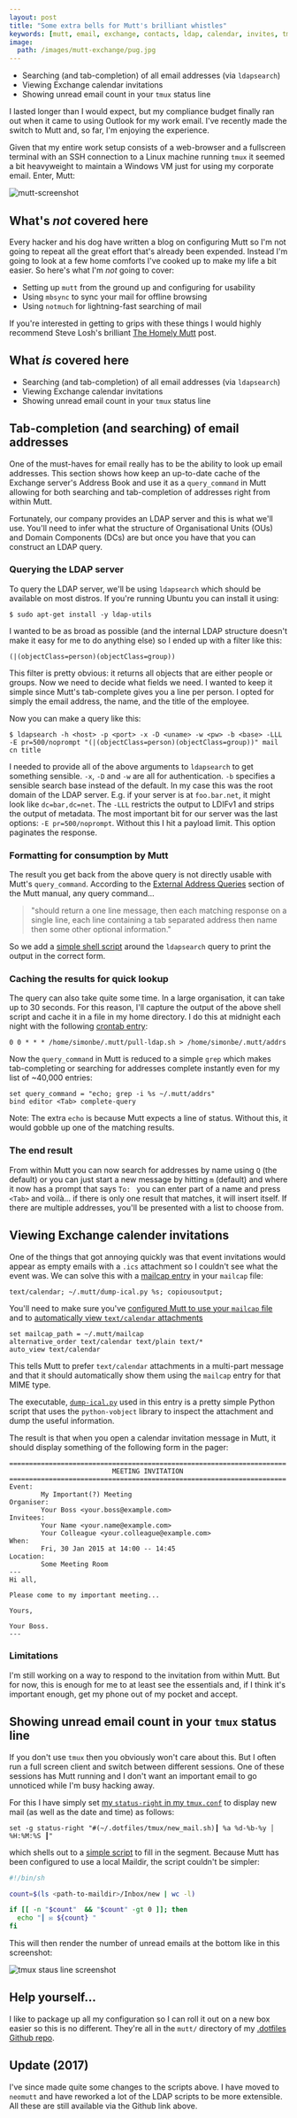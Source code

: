 ```yaml
---
layout: post
title: "Some extra bells for Mutt's brilliant whistles"
keywords: [mutt, email, exchange, contacts, ldap, calendar, invites, tmux, notmuch]
image:
  path: /images/mutt-exchange/pug.jpg
---
```

* Searching (and tab-completion) of all email addresses (via `ldapsearch`)
* Viewing Exchange calendar invitations
* Showing unread email count in your `tmux` status line

I lasted longer than I would expect, but my compliance budget finally ran out
when it came to using Outlook for my work email. I've recently made the switch
to Mutt and, so far, I'm enjoying the experience.

Given that my entire work setup consists of a web-browser and a fullscreen
terminal with an SSH connection to a Linux machine running `tmux` it seemed
a bit heavyweight to maintain a Windows VM just for using my corporate email.
Enter, Mutt:

![mutt-screenshot](/images/mutt-exchange/mutt.png)

## What's *not* covered here

Every hacker and his dog have written a blog on configuring Mutt so I'm not
going to repeat all the great effort that's already been expended. Instead I'm
going to look at a few home comforts I've cooked up to make my life a bit
easier. So here's what I'm *not* going to cover:

* Setting up `mutt` from the ground up and configuring for usability
* Using `mbsync` to sync your mail for offline browsing
* Using `notmuch` for lightning-fast searching of mail

If you're interested in getting to grips with these things I would highly
recommend Steve Losh's brilliant [The Homely Mutt][1] post.

## What *is* covered here

* Searching (and tab-completion) of all email addresses (via `ldapsearch`)
* Viewing Exchange calendar invitations
* Showing unread email count in your `tmux` status line

## Tab-completion (and searching) of email addresses

One of the must-haves for email really has to be the ability to look up email
addresses. This section shows how keep an up-to-date cache of the Exchange
server's Address Book and use it as a `query_command` in Mutt allowing for
both searching and tab-completion of addresses right from within Mutt.

Fortunately, our company provides an LDAP server and this is what we'll use.
You'll need to infer what the structure of Organisational Units (OUs) and
Domain Components (DCs) are but once you have that you can construct an LDAP
query.

### Querying the LDAP server

To query the LDAP server, we'll be using `ldapsearch` which should be available on most distros. If you're running Ubuntu you can install it using:

```
$ sudo apt-get install -y ldap-utils
```

I wanted to be as broad as possible (and the internal LDAP structure
doesn't make it easy for me to do anything else) so I ended up with a filter
like this:

```
(|(objectClass=person)(objectClass=group))
```

This filter is pretty obvious: it returns all objects that are either people or
groups. Now we need to decide what fields we need. I wanted to keep it simple
since Mutt's tab-complete gives you a line per person. I opted for simply the
email address, the name, and the title of the employee.

Now you can make a query like this:

```
$ ldapsearch -h <host> -p <port> -x -D <uname> -w <pw> -b <base> -LLL -E pr=500/noprompt "(|(objectClass=person)(objectClass=group))" mail cn title
```

I needed to provide all of the above arguments to `ldapsearch` to get something
sensible. `-x`, `-D` and `-w` are all for authentication. `-b` specifies
a sensible search base instead of the default. In my case this was the root
domain of the LDAP server. E.g. if your server is at `foo.bar.net`, it might
look like `dc=bar,dc=net`. The `-LLL` restricts the output to LDIFv1 and
strips the output of metadata. The most important bit for our server was the
last options: `-E pr=500/noprompt`. Without this I hit a payload limit. This
option paginates the response.

### Formatting for consumption by Mutt

The result you get back from the above query is not directly usable with Mutt's
`query_command`. According to the [External Address Queries][2] section of the
Mutt manual, any query command...

> "should return a one line message, then each matching response on a single
> line, each line containing a tab separated address then name then some other
> optional information."

So we add a [simple shell script][3] around the `ldapsearch` query to print the
output in the correct form.

### Caching the results for quick lookup

The query can also take quite some time. In a large organisation, it can take
up to 30 seconds. For this reason, I'll capture the output of the above shell
script and cache it in a file in my home directory. I do this at midnight each
night with the following [crontab entry][4]:

```
0 0 * * * /home/simonbe/.mutt/pull-ldap.sh > /home/simonbe/.mutt/addrs
```

Now the `query_command` in Mutt is reduced to a simple `grep` which makes
tab-completing or searching for addresses complete instantly even for my list
of ~40,000 entries:

```
set query_command = "echo; grep -i %s ~/.mutt/addrs"
bind editor <Tab> complete-query
```

Note: The extra `echo` is because Mutt expects a line of status. Without this,
it would gobble up one of the matching results.

### The end result

From within Mutt you can now search for addresses by name using `Q` (the
default) or you can just start a new message by hitting `m` (default) and where
it now has a prompt that says `To: ` you can enter part of a name and press
`<Tab>` and voilà... if there is only one result that matches, it will insert
itself. If there are multiple addresses, you'll be presented with a list to
choose from.

## Viewing Exchange calender invitations

One of the things that got annoying quickly was that event invitations would
appear as empty emails with a `.ics` attachment so I couldn't see what the
event was. We can solve this with a [mailcap entry][5] in your `mailcap` file:

```
text/calendar; ~/.mutt/dump-ical.py %s; copiousoutput;
```

You'll need to make sure you've [configured Mutt to use your `mailcap`
file][6] and to [automatically view `text/calendar` attachments][7]

```
set mailcap_path = ~/.mutt/mailcap
alternative_order text/calendar text/plain text/*
auto_view text/calendar
```

This tells Mutt to prefer `text/calendar` attachments in a multi-part message
and that it should automatically show them using the `mailcap` entry for that
MIME type.

The executable, [`dump-ical.py`][8] used in this entry is a pretty simple
Python script that uses the `python-vobject` library to inspect the attachment
and dump the useful information.

The result is that when you open a calendar invitation message in Mutt, it
should display something of the following form in the pager:

```
======================================================================
                          MEETING INVITATION                          
======================================================================
Event:
        My Important(?) Meeting
Organiser:
        Your Boss <your.boss@example.com>
Invitees:
        Your Name <your.name@example.com>
        Your Colleague <your.colleague@example.com>
When:
        Fri, 30 Jan 2015 at 14:00 -- 14:45
Location:
        Some Meeting Room
---
Hi all,

Please come to my important meeting...

Yours,

Your Boss.
---
```

### Limitations
I'm still working on a way to respond to the invitation from within Mutt. But
for now, this is enough for me to at least see the essentials and, if I think
it's important enough, get my phone out of my pocket and accept.

## Showing unread email count in your `tmux` status line

If you don't use `tmux` then you obviously won't care about this. But I often
run a full screen client and switch between different sessions. One of these
sessions has Mutt running and I don't want an important email to go unnoticed
while I'm busy hacking away.

For this I have simply set [my `status-right` in my `tmux.conf`][9] to display
new mail (as well as the date and time) as follows:

```
set -g status-right "#(~/.dotfiles/tmux/new_mail.sh)┃ %a %d-%b-%y │ %H:%M:%S ┃"
```

which shells out to a [simple script][10] to fill in the segment. Because Mutt
has been configured to use a local Maildir, the script couldn't be simpler:

```sh
#!/bin/sh

count=$(ls <path-to-maildir>/Inbox/new | wc -l)

if [[ -n "$count"  && "$count" -gt 0 ]]; then
  echo "┃ ✉ ${count} "
fi
```

This will then render the number of unread emails at the bottom like in this
screenshot:

![tmux staus line screenshot](/images/mutt-exchange/tmux-status.png)

## Help yourself...

I like to package up all my configuration so I can roll it out on a new box
easier so this is no different. They're all in the `mutt/` directory of my
[.dotfiles Github repo][11].

## Update (2017)

I've since made quite some changes to the scripts above. I have moved to
`neomutt` and have reworked a lot of the LDAP scripts to be more extensible.
All these are still available via the Github link above.

[1]: https://stevelosh.com/blog/2012/10/the-homely-mutt/
[2]: https://www.mutt.org/doc/manual/manual-4.html#ss4.5
[3]: https://github.com/simonjbeaumont/.dotfiles/blob/ce081a65/mutt/pull-ldap.sh
[4]: https://github.com/simonjbeaumont/.dotfiles/blob/ce081a65/mutt/crontab-entries#L5-L6
[5]: https://github.com/simonjbeaumont/.dotfiles/blob/ce081a65/mutt/mailcap#L4
[6]: https://github.com/simonjbeaumont/.dotfiles/blob/ce081a65/mutt/muttrc#L6
[7]: https://github.com/simonjbeaumont/.dotfiles/blob/ce081a65/mutt/muttrc#L77-L78
[8]: https://github.com/simonjbeaumont/.dotfiles/blob/ce081a65/mutt/dump-ical.py
[9]: https://github.com/simonjbeaumont/.dotfiles/blob/ce081a65/tmux/tmux.conf#L132
[10]: https://github.com/simonjbeaumont/.dotfiles/blob/ce081a65/tmux/new_mail.sh
[11]: https://github.com/simonjbeaumont/.dotfiles

